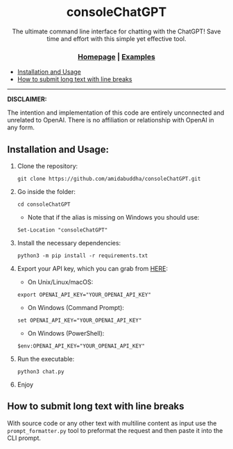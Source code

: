 <div align="center">

# consoleChatGPT

The ultimate command line interface for chatting with the ChatGPT! Save time and effort with this simple yet effective tool.

<h3>

[Homepage](https://github.com/amidabuddha/consoleChatGPT) | [Examples](/examples)

</h3>

</div>

- [Installation and Usage](#installation-and-usage)
- [How to submit long text with line breaks](#how-to-submit-long-text-with-line-breaks)
  
---

**DISCLAIMER:**

The intention and implementation of this code are entirely unconnected and unrelated to OpenAI. There is no affiliation or relationship with OpenAI in any form.

## Installation and Usage:

1. Clone the repository:

   ```shell
   git clone https://github.com/amidabuddha/consoleChatGPT.git
   ```

2. Go inside the folder:

   ```shell
   cd consoleChatGPT
   ```

   - Note that if the alias is missing on Windows you should use:

   ```shell
   Set-Location "consoleChatGPT"
   ```

3. Install the necessary dependencies:

   ```shell
   python3 -m pip install -r requirements.txt
   ```

4. Export your API key, which you can grab from [HERE](https://platform.openai.com/account/api-keys):

   - On Unix/Linux/macOS:

   ```shell
   export OPENAI_API_KEY="YOUR_OPENAI_API_KEY"
   ```

   - On Windows (Command Prompt):

   ```shell
   set OPENAI_API_KEY="YOUR_OPENAI_API_KEY"
   ```

   - On Windows (PowerShell):

   ```shell
   $env:OPENAI_API_KEY="YOUR_OPENAI_API_KEY"
   ```

5. Run the executable:

   ```shell
   python3 chat.py
   ```

6. Enjoy

## How to submit long text with line breaks

With source code or any other text with multiline content as input use the `prompt_formatter.py` tool to preformat the request and then paste it into the CLI prompt.
